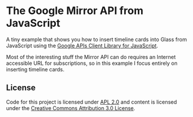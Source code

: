 # The Google Mirror API from JavaScript
A tiny example that shows you how to insert timeline cards into Glass from JavaScript using the [Google APIs Client Library for JavaScript](https://code.google.com/p/google-api-javascript-client/).

Most of the interesting stuff the Mirror API can do requires an Internet accessible URL for subscriptions, so in this example I focus entirely on inserting timeline cards.

## License
Code for this project is licensed under [APL 2.0](http://www.apache.org/licenses/LICENSE-2.0.html) 
and content is licensed under the 
[Creative Commons Attribution 3.0 License](http://creativecommons.org/licenses/by/3.0/).
